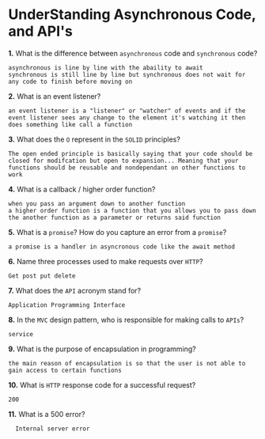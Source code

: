 # UnderStanding Asynchronous Code, and API's

**1.** What is the difference between `asynchronous` code and `synchronous` code?
<!-- enter you answer in the space below -->
```
asynchronous is line by line with the abaility to await
synchronous is still line by line but synchronous does not wait for any code to finish before moving on
```
**2.** What is an event listener?
<!-- enter you answer in the space below -->
```
an event listener is a "listener" or "watcher" of events and if the event listener sees any change to the element it's watching it then does something like call a function
```
**3.** What does the `O` represent in the `SOLID` principles?
<!-- enter you answer in the space below -->
```
The open ended principle is basically saying that your code should be closed for modifcation but open to expansion... Meaning that your functions should be reusable and nondependant on other functions to work
```
**4.** What is a callback / higher order function?
<!-- enter you answer in the space below -->
```
when you pass an argument down to another function
a higher order function is a function that you allows you to pass down the another function as a parameter or returns said function
```
**5.** What is a `promise`? How do you capture an error from a `promise`?
<!-- enter you answer in the space below -->
```
a promise is a handler in asyncronous code like the await method
```
**6.** Name three processes used to make requests over `HTTP`?
<!-- enter you answer in the space below -->
```
Get post put delete
```
**7.** What does the `API` acronym stand for?
<!-- enter you answer in the space below -->
```
Application Programming Interface
```
**8.** In the `MVC` design pattern, who is responsible for making calls to `APIs`?
<!-- enter you answer in the space below -->
```
service
```
**9.** What is the purpose of encapsulation in programming?
<!-- enter you answer in the space below -->
```
the main reason of encapsulation is so that the user is not able to gain access to certain functions
```
**10.** What is `HTTP` response code for a successful request?
<!-- enter you answer in the space below -->
```
200
```
**11.** What is a 500 error?
<!-- enter you answer in the space below -->
```
  Internal server error
```